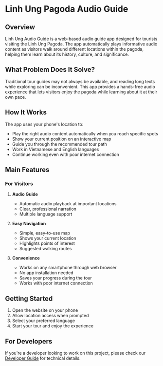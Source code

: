 # Linh Ung Pagoda Audio Guide

## Overview
Linh Ung Audio Guide is a web-based audio guide app designed for tourists visiting the Linh Ung Pagoda. The app automatically plays informative audio content as visitors walk around different locations within the pagoda, helping them learn about its history, culture, and significance.

## What Problem Does It Solve?
Traditional tour guides may not always be available, and reading long texts while exploring can be inconvenient. This app provides a hands-free audio experience that lets visitors enjoy the pagoda while learning about it at their own pace.

## How It Works
The app uses your phone's location to:
- Play the right audio content automatically when you reach specific spots
- Show your current position on an interactive map
- Guide you through the recommended tour path
- Work in Vietnamese and English languages
- Continue working even with poor internet connection

## Main Features

### For Visitors
1. **Audio Guide**
   - Automatic audio playback at important locations
   - Clear, professional narration
   - Multiple language support

2. **Easy Navigation**
   - Simple, easy-to-use map
   - Shows your current location
   - Highlights points of interest
   - Suggested walking routes

3. **Convenience**
   - Works on any smartphone through web browser
   - No app installation needed
   - Saves your progress during the tour
   - Works with poor internet connection

## Getting Started
1. Open the website on your phone
2. Allow location access when prompted
3. Select your preferred language
4. Start your tour and enjoy the experience

## For Developers
If you're a developer looking to work on this project, please check our [Developer Guide](link-to-developer-guide) for technical details.
